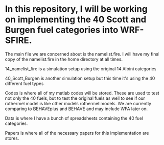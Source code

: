 # In this repository, I will be working on implementing the 40 Scott and Burgen fuel categories into WRF-SFIRE. 


The main file we are concerned about is the namelist.fire. I will have my final copy of the namelist.fire in the home directory at all times. 


14_namelist_fire is a simulation setup using the original 14 Albini categories


40_Scott_Burgen is another simulation setup but this time it's using the 40 different fuel types


Codes is where all of my matlab codes will be stored. These are used to test not only the 40 fuels, but to test the original fuels as well to see if our rothermel model is like other models rothermel models. We are currently comparing to BEHAVEplus and BEHAVE and may include WFA later on.


Data is where I have a bunch of spreadsheets containing the 40 fuel categories.


Papers is where all of the necessary papers for this implementation are stores. 

